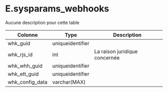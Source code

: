 # E.sysparams_webhooks

Aucune description pour cette table

Colonne|Type|Description
---|---|---
whk_guid|uniqueidentifier|
whk_rjs_id|int|La raison juridique concernée 
whk_whh_guid|uniqueidentifier|
whk_ett_guid|uniqueidentifier|
whk_config_data|varchar(MAX)|
